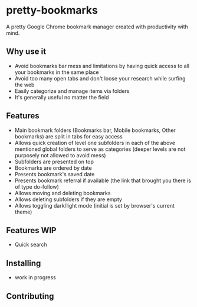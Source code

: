 # pretty-bookmarks

A pretty Google Chrome bookmark manager created with productivity with mind.

## Why use it

- Avoid bookmarks bar mess and limitations by having quick access to all your bookmarks in the same place
- Avoid too many open tabs and don't loose your research while surfing the web
- Easily categorize and manage items via folders
- It's generally useful no matter the field

## Features

- Main bookmark folders (Bookmarks bar, Mobile bookmarks, Other bookmarks) are split in tabs for easy access
- Allows quick creation of level one subfolders in each of the above mentioned global folders to serve as categories (deeper levels are not purposely not allowed to avoid mess)
- Subfolders are presented on top
- Bookmarks are ordered by date
- Presents bookmark's saved date
- Presents bookmark referral if available (the link that brought you there is of type do-follow)
- Allows moving and deleting bookmarks
- Allows deleting subfolders if they are empty
- Allows toggling dark/light mode (initial is set by browser's current theme)

## Features WIP

- Quick search

## Installing

- work in progress

## Contributing
